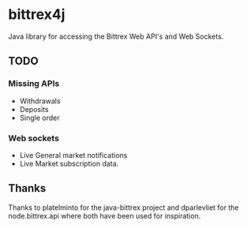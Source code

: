 # bittrex4j
Java library for accessing the Bittrex Web API's and Web Sockets.  

## TODO

### Missing APIs

* Withdrawals 
* Deposits
* Single order

### Web sockets

* Live General market notifications
* Live Market subscription data.

## Thanks

Thanks to platelminto for the java-bittrex project and dparlevliet for the node.bittrex.api where both have been used for inspiration.
